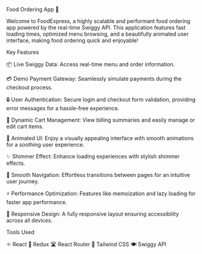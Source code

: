 Food Ordering App 🍕

Welcome to FoodExpress, a highly scalable and performant food ordering app powered by the real-time Swiggy API.
This application features fast loading times, optimized menu browsing, and a beautifully animated user interface,
making food ordering quick and enjoyable!

Key Features

📦 Live Swiggy Data: Access real-time menu and order information.

💳 Demo Payment Gateway: Seamlessly simulate payments during the checkout process.

🔒 User Authentication: Secure login and checkout form validation, providing error messages for a hassle-free experience.

🛒 Dynamic Cart Management: View billing summaries and easily manage or edit cart items.

🎨 Animated UI: Enjoy a visually appealing interface with smooth animations for a soothing user experience.

✨ Shimmer Effect: Enhance loading experiences with stylish shimmer effects.

📱 Smooth Navigation: Effortless transitions between pages for an intuitive user journey.

⚡ Performance Optimization: Features like memoization and lazy loading for faster app performance.

📏 Responsive Design: A fully responsive layout ensuring accessibility across all devices.

Tools Used

⚛️ React
🔄 Redux
🛣️ React Router
🎨 Tailwind CSS
🍽️ Swiggy API


